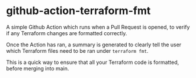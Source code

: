 # github-action-terraform-fmt

A simple Github Action which runs when a Pull Request is opened, to verify if any Terraform changes are formatted correctly.

Once the Action has ran, a summary is generated to clearly tell the user which Terraform files need to be ran under `terraform fmt`. 

This is a quick way to ensure that all your Terraform code is formatted, before merging into main.
